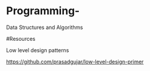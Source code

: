 # Programming-
Data Structures and Algorithms

#Resources

Low level design patterns

https://github.com/prasadgujar/low-level-design-primer

